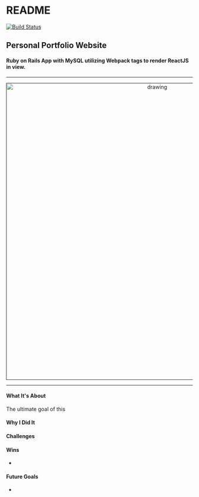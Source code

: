 # README
[![Build Status](https://travis-ci.com/colintalex/cta_portfolio.svg?branch=main)](https://travis-ci.com/colintalex/cta_portfolio)


## Personal Portfolio Website

#### Ruby on Rails App with MySQL utilizing Webpack tags to render ReactJS in view.

<hr/>
<p align="center" style="margin-top:15px">
  <a href="" target="">
    <img src="" alt="drawing" width="800"/>
  </a>
</p>
<hr/>

#### What It's About 
The ultimate goal of this

#### Why I Did It


#### Challenges


#### Wins
- 

#### Future Goals
- 
